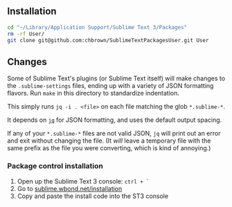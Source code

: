 ## Installation

```bash
cd "~/Library/Application Support/Sublime Text 3/Packages"
rm -rf User/
git clone git@github.com:chbrown/SublimeTextPackagesUser.git User
```


## Changes

Some of Sublime Text's plugins (or Sublime Text itself) will make changes to the `.sublime-settings` files, ending up with a variety of JSON formatting flavors. Run `make` in this directory to standardize indentation.

This simply runs `jq -i . <file>` on each file matching the glob `*.sublime-*`.

It depends on [`jq`](http://stedolan.github.io/jq/) for JSON formatting, and uses the default output spacing.

If any of your `*.sublime-*` files are not valid JSON, `jq` will print out an error and exit without changing the file.
(It _will_ leave a temporary file with the same prefix as the file you were converting, which is kind of annoying.)


### Package control installation

1. Open up the Sublime Text 3 console: <code>ctrl + `</code>
2. Go to [sublime.wbond.net/installation](https://sublime.wbond.net/installation)
3. Copy and paste the install code into the ST3 console
